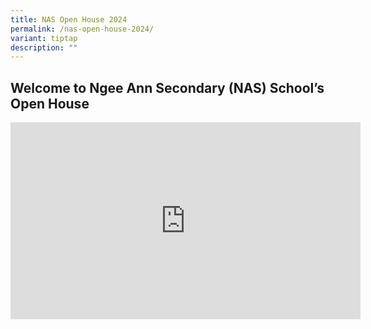 ```yaml
---
title: NAS Open House 2024
permalink: /nas-open-house-2024/
variant: tiptap
description: ""
---
```

<h2>Welcome to Ngee Ann Secondary (NAS) School’s Open House</h2>
<div class="iframe-wrapper">
<iframe height="315" width="560" allowfullscreen="true" frameborder="0" src="https://www.youtube.com/embed/RYXJ72XqBgU?si=n2dVceiE-fw3OiYi"></iframe>
</div>
<p></p>